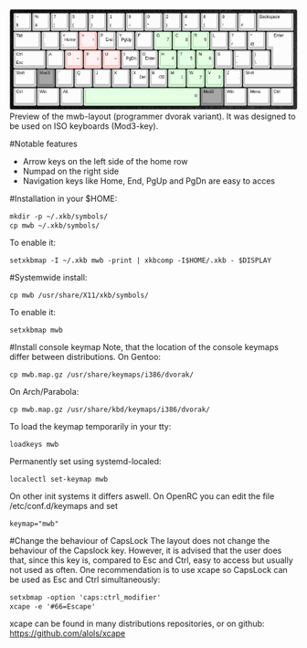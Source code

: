 ![alt tag](https://raw.githubusercontent.com/MatteoWickiBande/mwb-layout/master/keyboard-layout.png)
Preview of the mwb-layout (programmer dvorak variant). It was designed to be used on ISO keyboards (Mod3-key).

#Notable features
* Arrow keys on the left side of the home row
* Numpad on the right side
* Navigation keys like Home, End, PgUp and PgDn are easy to acces

#Installation in your $HOME:
```
mkdir -p ~/.xkb/symbols/
cp mwb ~/.xkb/symbols/
```
To enable it:
```
setxkbmap -I ~/.xkb mwb -print | xkbcomp -I$HOME/.xkb - $DISPLAY
```
#Systemwide install:
```
cp mwb /usr/share/X11/xkb/symbols/
```
To enable it:
```
setxkbmap mwb
```

#Install console keymap
Note, that the location of the console keymaps differ between distributions.
On Gentoo:
```
cp mwb.map.gz /usr/share/keymaps/i386/dvorak/
```
On Arch/Parabola:
```
cp mwb.map.gz /usr/share/kbd/keymaps/i386/dvorak/
```
To load the keymap temporarily in your tty:
```
loadkeys mwb
```
Permanently set using systemd-localed:
```
localectl set-keymap mwb
```
On other init systems it differs aswell.
On OpenRC you can edit the file /etc/conf.d/keymaps and set
```
keymap="mwb"
```
#Change the behaviour of CapsLock
The layout does not change the behaviour of the Capslock key. However, it is advised that the user does that, since this key is, compared to Esc and Ctrl, easy to access but usually not used as often.
One recommendation is to use xcape so CapsLock can be used as Esc and Ctrl simultaneously:
```
setxbmap -option 'caps:ctrl_modifier'
xcape -e '#66=Escape'
```
xcape can be found in many distributions repositories, or on github: https://github.com/alols/xcape
